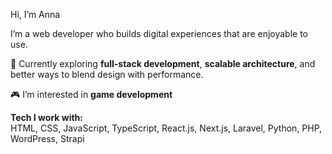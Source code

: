 Hi, I’m Anna

I’m a web developer who builds digital experiences that are enjoyable to use.

🌱 Currently exploring **full-stack development**, **scalable architecture**, and better ways to blend design with performance.

🎮 I’m interested in **game development**



**Tech I work with:**  
HTML, CSS, JavaScript, TypeScript, React.js, Next.js, Laravel, Python, PHP, WordPress, Strapi
